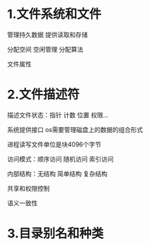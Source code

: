 # 1.文件系统和文件

管理持久数据 提供读取和存储

分配空间 空闲管理 分配算法

文件属性

# 2.文件描述符

描述文件状态：指针 计数 位置 权限...

系统提供接口 os需要管理磁盘上的数据的组合形式

进程读写文件单位是块4096个字节

访问模式：顺序访问 随机访问 索引访问

内部结构：无结构 简单结构 复杂结构

共享和权限控制

语义一致性

# 3.目录别名和种类

